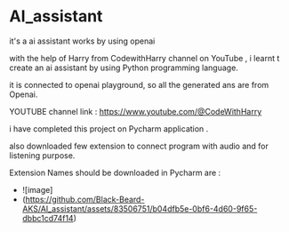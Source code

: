 # AI_assistant
it's a ai assistant works by using openai 


with the help of Harry from CodewithHarry channel on YouTube , i learnt t create an ai assistant by using Python programming language.

it is connected to openai playground, so all the generated ans are from Openai.

YOUTUBE channel link : https://www.youtube.com/@CodeWithHarry

i have completed this project on Pycharm application .

also downloaded few extension to connect program with audio and for listening purpose.

Extension Names should be downloaded in Pycharm are :
* ![image]
* (https://github.com/Black-Beard-AKS/AI_assistant/assets/83506751/b04dfb5e-0bf6-4d60-9f65-dbbc1cd74f14)


